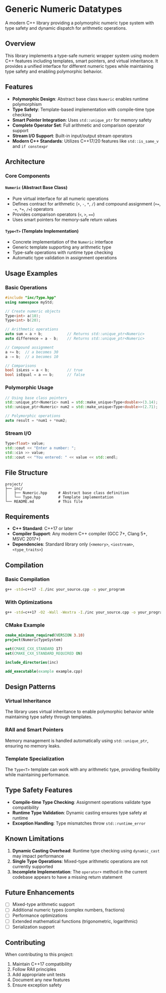 # Generic Numeric Datatypes

A modern C++ library providing a polymorphic numeric type system with type safety and dynamic dispatch for arithmetic operations.

## Overview

This library implements a type-safe numeric wrapper system using modern C++ features including templates, smart pointers, and virtual inheritance. It provides a unified interface for different numeric types while maintaining type safety and enabling polymorphic behavior.

## Features

- **Polymorphic Design**: Abstract base class `Numeric` enables runtime polymorphism
- **Type Safety**: Template-based implementation with compile-time type checking
- **Smart Pointer Integration**: Uses `std::unique_ptr` for memory safety
- **Complete Operator Set**: Full arithmetic and comparison operator support
- **Stream I/O Support**: Built-in input/output stream operators
- **Modern C++ Standards**: Utilizes C++17/20 features like `std::is_same_v` and `if constexpr`

## Architecture

### Core Components

#### `Numeric` (Abstract Base Class)
- Pure virtual interface for all numeric operations
- Defines contract for arithmetic (`+`, `-`, `*`, `/`) and compound assignment (`+=`, `-=`, `*=`, `/=`) operators
- Provides comparison operators (`<`, `>`, `==`)
- Uses smart pointers for memory-safe return values

#### `Type<T>` (Template Implementation)
- Concrete implementation of the `Numeric` interface
- Generic template supporting any arithmetic type
- Type-safe operations with runtime type checking
- Automatic type validation in assignment operations

## Usage Examples

### Basic Operations

```cpp
#include "inc/Type.hpp"
using namespace myStd;

// Create numeric objects
Type<int> a(10);
Type<int> b(20);

// Arithmetic operations
auto sum = a + b;           // Returns std::unique_ptr<Numeric>
auto difference = a - b;    // Returns std::unique_ptr<Numeric>

// Compound assignment
a += b;  // a becomes 30
a -= b;  // a becomes 10

// Comparisons
bool isLess = a < b;        // true
bool isEqual = a == b;      // false
```

### Polymorphic Usage

```cpp
// Using base class pointers
std::unique_ptr<Numeric> num1 = std::make_unique<Type<double>>(3.14);
std::unique_ptr<Numeric> num2 = std::make_unique<Type<double>>(2.71);

// Polymorphic operations
auto result = *num1 + *num2;
```

### Stream I/O

```cpp
Type<float> value;
std::cout << "Enter a number: ";
std::cin >> value;
std::cout << "You entered: " << value << std::endl;
```

## File Structure

```
project/
├── inc/
│   ├── Numeric.hpp     # Abstract base class definition
│   └── Type.hpp        # Template implementation
└── README.md           # This file
```

## Requirements

- **C++ Standard**: C++17 or later
- **Compiler Support**: Any modern C++ compiler (GCC 7+, Clang 5+, MSVC 2017+)
- **Dependencies**: Standard library only (`<memory>`, `<iostream>`, `<type_traits>`)

## Compilation

### Basic Compilation
```bash
g++ -std=c++17 -I./inc your_source.cpp -o your_program
```

### With Optimizations
```bash
g++ -std=c++17 -O2 -Wall -Wextra -I./inc your_source.cpp -o your_program
```

### CMake Example
```cmake
cmake_minimum_required(VERSION 3.10)
project(NumericTypeSystem)

set(CMAKE_CXX_STANDARD 17)
set(CMAKE_CXX_STANDARD_REQUIRED ON)

include_directories(inc)

add_executable(example example.cpp)
```

## Design Patterns

### Virtual Inheritance
The library uses virtual inheritance to enable polymorphic behavior while maintaining type safety through templates.

### RAII and Smart Pointers
Memory management is handled automatically using `std::unique_ptr`, ensuring no memory leaks.

### Template Specialization
The `Type<T>` template can work with any arithmetic type, providing flexibility while maintaining performance.

## Type Safety Features

- **Compile-time Type Checking**: Assignment operations validate type compatibility
- **Runtime Type Validation**: Dynamic casting ensures type safety at runtime
- **Exception Handling**: Type mismatches throw `std::runtime_error`

## Known Limitations

1. **Dynamic Casting Overhead**: Runtime type checking using `dynamic_cast` may impact performance
2. **Single Type Operations**: Mixed-type arithmetic operations are not currently supported
3. **Incomplete Implementation**: The `operator+` method in the current codebase appears to have a missing return statement

## Future Enhancements

- [ ] Mixed-type arithmetic support
- [ ] Additional numeric types (complex numbers, fractions)
- [ ] Performance optimizations
- [ ] Extended mathematical functions (trigonometric, logarithmic)
- [ ] Serialization support

## Contributing

When contributing to this project:

1. Maintain C++17 compatibility
2. Follow RAII principles
3. Add appropriate unit tests
4. Document any new features
5. Ensure exception safety
